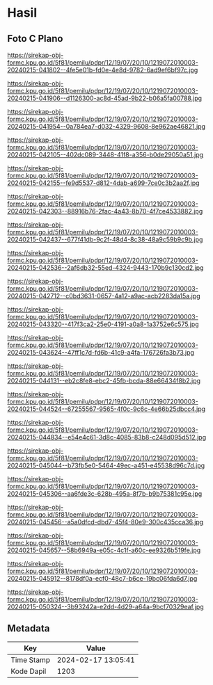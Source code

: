 # Hasil

## Foto C Plano

https://sirekap-obj-formc.kpu.go.id/5f81/pemilu/pdpr/12/19/07/20/10/1219072010003-20240215-041802--4fe5e01b-fd0e-4e8d-9782-6ad9ef6bf97c.jpg

https://sirekap-obj-formc.kpu.go.id/5f81/pemilu/pdpr/12/19/07/20/10/1219072010003-20240215-041906--d1126300-ac8d-45ad-9b22-b06a5fa00788.jpg

https://sirekap-obj-formc.kpu.go.id/5f81/pemilu/pdpr/12/19/07/20/10/1219072010003-20240215-041954--0a784ea7-d032-4329-9608-8e962ae46821.jpg

https://sirekap-obj-formc.kpu.go.id/5f81/pemilu/pdpr/12/19/07/20/10/1219072010003-20240215-042105--402dc089-3448-41f8-a356-b0de29050a51.jpg

https://sirekap-obj-formc.kpu.go.id/5f81/pemilu/pdpr/12/19/07/20/10/1219072010003-20240215-042155--fe9d5537-d812-4dab-a699-7ce0c3b2aa2f.jpg

https://sirekap-obj-formc.kpu.go.id/5f81/pemilu/pdpr/12/19/07/20/10/1219072010003-20240215-042303--88916b76-2fac-4a43-8b70-4f7ce4533882.jpg

https://sirekap-obj-formc.kpu.go.id/5f81/pemilu/pdpr/12/19/07/20/10/1219072010003-20240215-042437--677f41db-9c2f-48d4-8c38-48a9c59b9c9b.jpg

https://sirekap-obj-formc.kpu.go.id/5f81/pemilu/pdpr/12/19/07/20/10/1219072010003-20240215-042536--2af6db32-55ed-4324-9443-170b9c130cd2.jpg

https://sirekap-obj-formc.kpu.go.id/5f81/pemilu/pdpr/12/19/07/20/10/1219072010003-20240215-042712--c0bd3631-0657-4a12-a9ac-acb2283da15a.jpg

https://sirekap-obj-formc.kpu.go.id/5f81/pemilu/pdpr/12/19/07/20/10/1219072010003-20240215-043320--417f3ca2-25e0-4191-a0a8-1a3752e6c575.jpg

https://sirekap-obj-formc.kpu.go.id/5f81/pemilu/pdpr/12/19/07/20/10/1219072010003-20240215-043624--47ff1c7d-fd6b-41c9-a4fa-176726fa3b73.jpg

https://sirekap-obj-formc.kpu.go.id/5f81/pemilu/pdpr/12/19/07/20/10/1219072010003-20240215-044131--eb2c8fe8-ebc2-45fb-bcda-88e66434f8b2.jpg

https://sirekap-obj-formc.kpu.go.id/5f81/pemilu/pdpr/12/19/07/20/10/1219072010003-20240215-044524--67255567-9565-4f0c-9c6c-4e66b25dbcc4.jpg

https://sirekap-obj-formc.kpu.go.id/5f81/pemilu/pdpr/12/19/07/20/10/1219072010003-20240215-044834--e54e4c61-3d8c-4085-83b8-c248d095d512.jpg

https://sirekap-obj-formc.kpu.go.id/5f81/pemilu/pdpr/12/19/07/20/10/1219072010003-20240215-045044--b73fb5e0-5464-49ec-a451-e45538d96c7d.jpg

https://sirekap-obj-formc.kpu.go.id/5f81/pemilu/pdpr/12/19/07/20/10/1219072010003-20240215-045306--aa6fde3c-628b-495a-8f7b-b9b75381c95e.jpg

https://sirekap-obj-formc.kpu.go.id/5f81/pemilu/pdpr/12/19/07/20/10/1219072010003-20240215-045456--a5a0dfcd-dbd7-45f4-80e9-300c435cca36.jpg

https://sirekap-obj-formc.kpu.go.id/5f81/pemilu/pdpr/12/19/07/20/10/1219072010003-20240215-045657--58b6949a-e05c-4c1f-a60c-ee9326b519fe.jpg

https://sirekap-obj-formc.kpu.go.id/5f81/pemilu/pdpr/12/19/07/20/10/1219072010003-20240215-045912--8178df0a-ecf0-48c7-b6ce-19bc06fda6d7.jpg

https://sirekap-obj-formc.kpu.go.id/5f81/pemilu/pdpr/12/19/07/20/10/1219072010003-20240215-050324--3b93242a-e2dd-4d29-a64a-9bcf70329eaf.jpg


## Metadata

| Key        | Value               |
| ---------- | ------------------- |
| Time Stamp | 2024-02-17 13:05:41 |
| Kode Dapil | 1203                |



